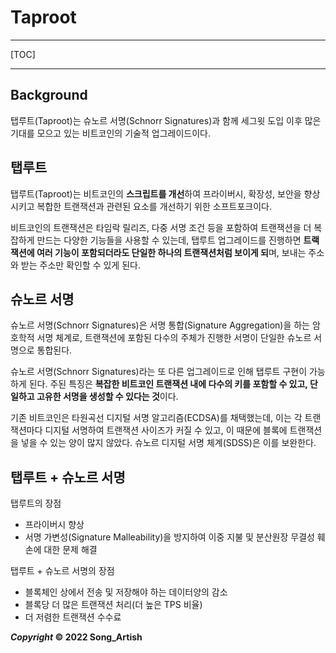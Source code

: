 # Taproot

---

[TOC]

---



## Background

탭루트(Taproot)는 슈노르 서명(Schnorr Signatures)과 함께 세그윗 도입 이후 많은 기대를 모으고 있는 비트코인의 기술적 업그레이드이다.



## 탭루트

탭루트(Taproot)는 비트코인의 **스크립트를 개선**하여 프라이버시, 확장성, 보안을 향상시키고 복합한 트랜잭션과 관련된 요소를 개선하기 위한 소프트포크이다.

비트코인의 트랜잭션은 타임락 릴리즈, 다중 서명 조건 등을 포함하여 트랜잭션을 더 복잡하게 만드는 다양한 기능들을 사용할 수 있는데, 탭루트 업그레이드를 진행하면 **트랙잭션에 여러 기능이 포함되더라도 단일한 하나의 트랜잭션처럼 보이게 되**며, 보내는 주소와 받는 주소만 확인할 수 있게 된다.



## 슈노르 서명

슈노르 서명(Schnorr Signatures)은 서명 통합(Signature Aggregation)을 하는 암호학적 서명 체계로, 트랜잭션에 포함된 다수의 주체가 진행한 서명이 단일한 슈노르 서명으로 통합된다.

슈노르 서명(Schnorr Signatures)라는 또 다른 업그레이드로 인해 탭루트 구현이 가능하게 된다. 주된 특징은 **복잡한 비트코인 트랜잭션 내에 다수의 키를 포함할 수 있고, 단일하고 고유한 서명을 생성할 수 있다는 것**이다.

기존 비트코인은 타원곡선 디지털 서명 알고리즘(ECDSA)를 채택했는데, 이는 각 트랜잭션마다 디지털 서명하여 트랜잭션 사이즈가 커질 수 있고, 이 때문에 블록에 트랜잭션을 넣을 수 있는 양이 많지 않았다. 슈노르 디지털 서명 체계(SDSS)은 이를 보완한다.



## 탭루트 + 슈노르 서명

탭루트의 장점

- 프라이버시 향상
- 서명 가변성(Signature Malleability)을 방지하여 이중 지불 및 분산원장 무결성 훼손에 대한 문제 해결

탭루트 + 슈노르 서명의 장점

- 블록체인 상에서 전송 및 저장해야 하는 데이터양의 감소
- 블록당 더 많은 트랜잭션 처리(더 높은 TPS 비율)
- 더 저렴한 트랜잭션 수수료



***Copyright* © 2022 Song_Artish**